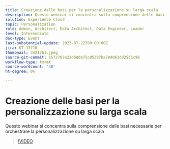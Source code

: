 ```yaml
---
title: Creazione delle basi per la personalizzazione su larga scala
description: Questo webinar si concentra sulla comprensione delle basi necessarie per orchestrare la personalizzazione su larga scala
solution: Experience Cloud
topic: Personalization
role: Admin, Architect, Data Architect, Data Engineer, Leader
level: Intermediate
doc-type: Event
last-substantial-update: 2023-07-22T00:00:00Z
jira: KT-13710
thumbnail: 3421761.jpeg
source-git-commit: 1572707e22d68da75c85397ba704063dd2555c96
workflow-type: tm+mt
source-wordcount: '40'
ht-degree: 0%

---
```



# Creazione delle basi per la personalizzazione su larga scala

Questo webinar si concentra sulla comprensione delle basi necessarie per orchestrare la personalizzazione su larga scala

>[!VIDEO](https://video.tv.adobe.com/v/3421761/?learn=on)

